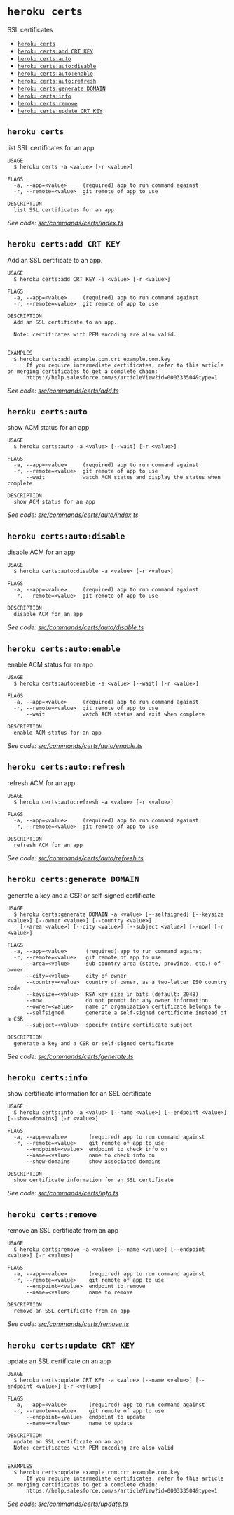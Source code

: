 `heroku certs`
==============

SSL certificates

* [`heroku certs`](#heroku-certs)
* [`heroku certs:add CRT KEY`](#heroku-certsadd-crt-key)
* [`heroku certs:auto`](#heroku-certsauto)
* [`heroku certs:auto:disable`](#heroku-certsautodisable)
* [`heroku certs:auto:enable`](#heroku-certsautoenable)
* [`heroku certs:auto:refresh`](#heroku-certsautorefresh)
* [`heroku certs:generate DOMAIN`](#heroku-certsgenerate-domain)
* [`heroku certs:info`](#heroku-certsinfo)
* [`heroku certs:remove`](#heroku-certsremove)
* [`heroku certs:update CRT KEY`](#heroku-certsupdate-crt-key)

## `heroku certs`

list SSL certificates for an app

```
USAGE
  $ heroku certs -a <value> [-r <value>]

FLAGS
  -a, --app=<value>     (required) app to run command against
  -r, --remote=<value>  git remote of app to use

DESCRIPTION
  list SSL certificates for an app
```

_See code: [src/commands/certs/index.ts](https://github.com/heroku/cli/blob/v9.3.0-alpha.0/packages/cli/src/commands/certs/index.ts)_

## `heroku certs:add CRT KEY`

Add an SSL certificate to an app.

```
USAGE
  $ heroku certs:add CRT KEY -a <value> [-r <value>]

FLAGS
  -a, --app=<value>     (required) app to run command against
  -r, --remote=<value>  git remote of app to use

DESCRIPTION
  Add an SSL certificate to an app.

  Note: certificates with PEM encoding are also valid.


EXAMPLES
  $ heroku certs:add example.com.crt example.com.key
      If you require intermediate certificates, refer to this article on merging certificates to get a complete chain:
      https://help.salesforce.com/s/articleView?id=000333504&type=1
```

_See code: [src/commands/certs/add.ts](https://github.com/heroku/cli/blob/v9.3.0-alpha.0/packages/cli/src/commands/certs/add.ts)_

## `heroku certs:auto`

show ACM status for an app

```
USAGE
  $ heroku certs:auto -a <value> [--wait] [-r <value>]

FLAGS
  -a, --app=<value>     (required) app to run command against
  -r, --remote=<value>  git remote of app to use
      --wait            watch ACM status and display the status when complete

DESCRIPTION
  show ACM status for an app
```

_See code: [src/commands/certs/auto/index.ts](https://github.com/heroku/cli/blob/v9.3.0-alpha.0/packages/cli/src/commands/certs/auto/index.ts)_

## `heroku certs:auto:disable`

disable ACM for an app

```
USAGE
  $ heroku certs:auto:disable -a <value> [-r <value>]

FLAGS
  -a, --app=<value>     (required) app to run command against
  -r, --remote=<value>  git remote of app to use

DESCRIPTION
  disable ACM for an app
```

_See code: [src/commands/certs/auto/disable.ts](https://github.com/heroku/cli/blob/v9.3.0-alpha.0/packages/cli/src/commands/certs/auto/disable.ts)_

## `heroku certs:auto:enable`

enable ACM status for an app

```
USAGE
  $ heroku certs:auto:enable -a <value> [--wait] [-r <value>]

FLAGS
  -a, --app=<value>     (required) app to run command against
  -r, --remote=<value>  git remote of app to use
      --wait            watch ACM status and exit when complete

DESCRIPTION
  enable ACM status for an app
```

_See code: [src/commands/certs/auto/enable.ts](https://github.com/heroku/cli/blob/v9.3.0-alpha.0/packages/cli/src/commands/certs/auto/enable.ts)_

## `heroku certs:auto:refresh`

refresh ACM for an app

```
USAGE
  $ heroku certs:auto:refresh -a <value> [-r <value>]

FLAGS
  -a, --app=<value>     (required) app to run command against
  -r, --remote=<value>  git remote of app to use

DESCRIPTION
  refresh ACM for an app
```

_See code: [src/commands/certs/auto/refresh.ts](https://github.com/heroku/cli/blob/v9.3.0-alpha.0/packages/cli/src/commands/certs/auto/refresh.ts)_

## `heroku certs:generate DOMAIN`

generate a key and a CSR or self-signed certificate

```
USAGE
  $ heroku certs:generate DOMAIN -a <value> [--selfsigned] [--keysize <value>] [--owner <value>] [--country <value>]
    [--area <value>] [--city <value>] [--subject <value>] [--now] [-r <value>]

FLAGS
  -a, --app=<value>      (required) app to run command against
  -r, --remote=<value>   git remote of app to use
      --area=<value>     sub-country area (state, province, etc.) of owner
      --city=<value>     city of owner
      --country=<value>  country of owner, as a two-letter ISO country code
      --keysize=<value>  RSA key size in bits (default: 2048)
      --now              do not prompt for any owner information
      --owner=<value>    name of organization certificate belongs to
      --selfsigned       generate a self-signed certificate instead of a CSR
      --subject=<value>  specify entire certificate subject

DESCRIPTION
  generate a key and a CSR or self-signed certificate
```

_See code: [src/commands/certs/generate.ts](https://github.com/heroku/cli/blob/v9.3.0-alpha.0/packages/cli/src/commands/certs/generate.ts)_

## `heroku certs:info`

show certificate information for an SSL certificate

```
USAGE
  $ heroku certs:info -a <value> [--name <value>] [--endpoint <value>] [--show-domains] [-r <value>]

FLAGS
  -a, --app=<value>       (required) app to run command against
  -r, --remote=<value>    git remote of app to use
      --endpoint=<value>  endpoint to check info on
      --name=<value>      name to check info on
      --show-domains      show associated domains

DESCRIPTION
  show certificate information for an SSL certificate
```

_See code: [src/commands/certs/info.ts](https://github.com/heroku/cli/blob/v9.3.0-alpha.0/packages/cli/src/commands/certs/info.ts)_

## `heroku certs:remove`

remove an SSL certificate from an app

```
USAGE
  $ heroku certs:remove -a <value> [--name <value>] [--endpoint <value>] [-r <value>]

FLAGS
  -a, --app=<value>       (required) app to run command against
  -r, --remote=<value>    git remote of app to use
      --endpoint=<value>  endpoint to remove
      --name=<value>      name to remove

DESCRIPTION
  remove an SSL certificate from an app
```

_See code: [src/commands/certs/remove.ts](https://github.com/heroku/cli/blob/v9.3.0-alpha.0/packages/cli/src/commands/certs/remove.ts)_

## `heroku certs:update CRT KEY`

update an SSL certificate on an app

```
USAGE
  $ heroku certs:update CRT KEY -a <value> [--name <value>] [--endpoint <value>] [-r <value>]

FLAGS
  -a, --app=<value>       (required) app to run command against
  -r, --remote=<value>    git remote of app to use
      --endpoint=<value>  endpoint to update
      --name=<value>      name to update

DESCRIPTION
  update an SSL certificate on an app
  Note: certificates with PEM encoding are also valid


EXAMPLES
  $ heroku certs:update example.com.crt example.com.key
      If you require intermediate certificates, refer to this article on merging certificates to get a complete chain:
      https://help.salesforce.com/s/articleView?id=000333504&type=1
```

_See code: [src/commands/certs/update.ts](https://github.com/heroku/cli/blob/v9.3.0-alpha.0/packages/cli/src/commands/certs/update.ts)_
